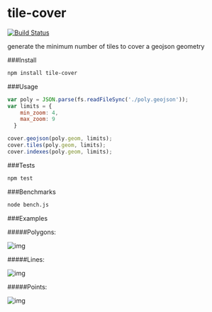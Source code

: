 tile-cover
==========

[![Build Status](https://travis-ci.org/mapbox/tile-cover.svg)](https://travis-ci.org/mapbox/tile-cover)

generate the minimum number of tiles to cover a geojson geometry

###Install

```bash
npm install tile-cover
```

###Usage

```js
var poly = JSON.parse(fs.readFileSync('./poly.geojson'));
var limits = {
  	min_zoom: 4,
  	max_zoom: 9
  }

cover.geojson(poly.geom, limits);
cover.tiles(poly.geom, limits);
cover.indexes(poly.geom, limits);
```

###Tests

```bash
npm test
```

###Benchmarks

```bash
node bench.js
```

###Examples

#####Polygons:

![img](https://dl.dropbox.com/s/48cj16fvt8nyh3o/Screenshot%202014-08-06%2013.34.12.png)

#####Lines:

![img](https://dl.dropbox.com/s/u32bq56adqwhpyy/Screenshot%202014-08-06%2013.30.31.png)

#####Points:

![img](https://dl.dropbox.com/s/7kkmmm8owg1ezb0/Screenshot%202014-08-06%2014.02.01.png)
